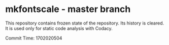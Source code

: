 # mkfontscale - master branch

This repository contains frozen state of the repository.
Its history is cleared. It is used only for static code
analysis with Codacy.

Commit Time: 1702020504
